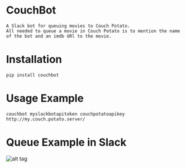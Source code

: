 # CouchBot

    A Slack bot for queuing movies to Couch Potato.
    All needed to queue a movie in Couch Potato is to mention the name
    of the bot and an imdb URl to the movie.

# Installation

    pip install couchbot

# Usage Example

    couchbot myslackbotapitoken couchpotatoapikey http://my.couch.potato.server/

# Queue Example in Slack

![alt tag](http://i.imgur.com/Hx5Hjwt.png)
